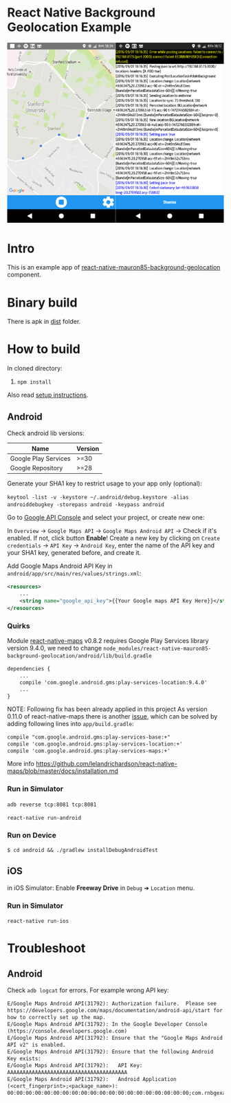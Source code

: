 # React Native Background Geolocation Example

![Screenshot](/screenshot.png)

# Intro

This is an example app of [react-native-mauron85-background-geolocation](https://www.npmjs.com/package/react-native-mauron85-background-geolocation) component.

# Binary build

There is apk in [dist](/dist) folder.

# How to build

In cloned directory:

1. `npm install`

Also read [setup instructions](https://www.npmjs.com/package/react-native-mauron85-background-geolocation).

## Android

Check android lib versions:

| Name                       | Version |
|----------------------------|---------|
| Google Play Services       | >=30    |
| Google Repository          | >=28    |

Generate your SHA1 key to restrict usage to your app only (optional):

`keytool -list -v -keystore ~/.android/debug.keystore -alias androiddebugkey -storepass android -keypass android`

Go to [Google API Console](https://console.developers.google.com) and select your project, or create new one:

In `Overview` -> `Google Maps API` -> `Google Maps Android API` -> Check if it's enabled. If not, click button **Enable**!
Create a new key by clicking on `Create credentials` -> `API Key` -> `Android Key`, enter the name of the API key and your SHA1 key, generated before, and create it.

Add Google Maps Android API Key in `android/app/src/main/res/values/strings.xml`:

```xml
<resources>
    ...
    <string name="google_api_key">{{Your Google maps API Key Here}}</string>
</resources>
```

### Quirks

Module [react-native-maps](https://github.com/lelandrichardson/react-native-maps) v0.8.2 requires Google Play Services library version 9.4.0, we need to change
`node_modules/react-native-mauron85-background-geolocation/android/lib/build.gradle`

```
dependencies {
    ...
    compile 'com.google.android.gms:play-services-location:9.4.0'
    ...
}
```

NOTE: Following fix has been already applied in this project
As version 0.11.0 of react-native-maps there is another [issue](https://github.com/airbnb/react-native-maps/issues/669),
which can be solved by adding following lines into `app/build.gradle`:

```
compile "com.google.android.gms:play-services-base:+"
compile 'com.google.android.gms:play-services-location:+'
compile 'com.google.android.gms:play-services-maps:+'
```

More info https://github.com/lelandrichardson/react-native-maps/blob/master/docs/installation.md

### Run in Simulator

`adb reverse tcp:8081 tcp:8081`

`react-native run-android`

### Run on Device

```
$ cd android && ./gradlew installDebugAndroidTest
```

## iOS

in iOS Simulator:
Enable **Freeway Drive** in `Debug` ➜ `Location` menu.

### Run in Simulator

`react-native run-ios`


# Troubleshoot

## Android

Check `adb logcat` for errors. For example wrong API key:

```
E/Google Maps Android API(31792): Authorization failure.  Please see https://developers.google.com/maps/documentation/android-api/start for how to correctly set up the map.
E/Google Maps Android API(31792): In the Google Developer Console (https://console.developers.google.com)
E/Google Maps Android API(31792): Ensure that the "Google Maps Android API v2" is enabled.
E/Google Maps Android API(31792): Ensure that the following Android Key exists:
E/Google Maps Android API(31792): 	API Key: AAAAAAAAAAAAAAAAAAAAAAAAAAAAAAAAAAAAAAA                                             
E/Google Maps Android API(31792): 	Android Application (<cert_fingerprint>;<package_name>): 00:00:00:00:00:00:00:00:00:00:00:00:00:00:00:00:00:00:00:00;com.rnbgexample
```
